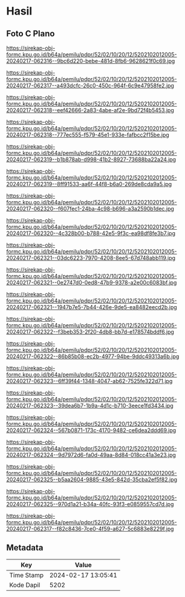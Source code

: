 # Hasil

## Foto C Plano

https://sirekap-obj-formc.kpu.go.id/b64a/pemilu/pdpr/52/02/10/20/12/5202102012005-20240217-062316--9bc6d220-bebe-481d-8fb6-9628621f0c69.jpg

https://sirekap-obj-formc.kpu.go.id/b64a/pemilu/pdpr/52/02/10/20/12/5202102012005-20240217-062317--a493dcfc-26c0-450c-964f-6c9e47958fe2.jpg

https://sirekap-obj-formc.kpu.go.id/b64a/pemilu/pdpr/52/02/10/20/12/5202102012005-20240217-062318--eef42666-2a83-4abe-af2e-9bd72f4b5453.jpg

https://sirekap-obj-formc.kpu.go.id/b64a/pemilu/pdpr/52/02/10/20/12/5202102012005-20240217-062318--777ec555-f579-45e1-933e-fafbcc2f15be.jpg

https://sirekap-obj-formc.kpu.go.id/b64a/pemilu/pdpr/52/02/10/20/12/5202102012005-20240217-062319--b1b878ab-d998-41b2-8927-73688ba22a24.jpg

https://sirekap-obj-formc.kpu.go.id/b64a/pemilu/pdpr/52/02/10/20/12/5202102012005-20240217-062319--8ff91533-aa6f-44f8-b6a0-269de8cda9a5.jpg

https://sirekap-obj-formc.kpu.go.id/b64a/pemilu/pdpr/52/02/10/20/12/5202102012005-20240217-062320--f607fec1-24ba-4c98-b696-a3a2590b1dec.jpg

https://sirekap-obj-formc.kpu.go.id/b64a/pemilu/pdpr/52/02/10/20/12/5202102012005-20240217-062320--4c328b00-b788-42e5-9f3c-ea98df8fe3b7.jpg

https://sirekap-obj-formc.kpu.go.id/b64a/pemilu/pdpr/52/02/10/20/12/5202102012005-20240217-062321--03dc6223-7970-4208-8ee5-67d748abb119.jpg

https://sirekap-obj-formc.kpu.go.id/b64a/pemilu/pdpr/52/02/10/20/12/5202102012005-20240217-062321--0e2747d0-0ed8-47b9-9378-a2e00c6083bf.jpg

https://sirekap-obj-formc.kpu.go.id/b64a/pemilu/pdpr/52/02/10/20/12/5202102012005-20240217-062321--1947b7e5-7b44-426e-9de5-ea8482eecd2b.jpg

https://sirekap-obj-formc.kpu.go.id/b64a/pemilu/pdpr/52/02/10/20/12/5202102012005-20240217-062322--f3beb353-2f20-4db8-bb7d-e178574bddf6.jpg

https://sirekap-obj-formc.kpu.go.id/b64a/pemilu/pdpr/52/02/10/20/12/5202102012005-20240217-062322--86b85b08-ec2b-4977-94be-9ddc49313a6b.jpg

https://sirekap-obj-formc.kpu.go.id/b64a/pemilu/pdpr/52/02/10/20/12/5202102012005-20240217-062323--6ff39f44-1348-4047-ab62-7525fe322d71.jpg

https://sirekap-obj-formc.kpu.go.id/b64a/pemilu/pdpr/52/02/10/20/12/5202102012005-20240217-062323--39dea6b7-1b9a-4d1c-b710-3eece1fd3434.jpg

https://sirekap-obj-formc.kpu.go.id/b64a/pemilu/pdpr/52/02/10/20/12/5202102012005-20240217-062324--567b0871-173c-4170-9482-ce6dea2ddd69.jpg

https://sirekap-obj-formc.kpu.go.id/b64a/pemilu/pdpr/52/02/10/20/12/5202102012005-20240217-062324--9d7972d6-fa0d-49aa-8d84-018cc41a3e23.jpg

https://sirekap-obj-formc.kpu.go.id/b64a/pemilu/pdpr/52/02/10/20/12/5202102012005-20240217-062325--b5aa2604-9885-43e5-842d-35cba2ef5f82.jpg

https://sirekap-obj-formc.kpu.go.id/b64a/pemilu/pdpr/52/02/10/20/12/5202102012005-20240217-062325--970d1a21-b34a-40fc-93f3-e0859557cd7d.jpg

https://sirekap-obj-formc.kpu.go.id/b64a/pemilu/pdpr/52/02/10/20/12/5202102012005-20240217-062317--f82c8436-7ce0-4f59-a627-5c6883e8229f.jpg


## Metadata

| Key        | Value               |
| ---------- | ------------------- |
| Time Stamp | 2024-02-17 13:05:41 |
| Kode Dapil | 5202                |



